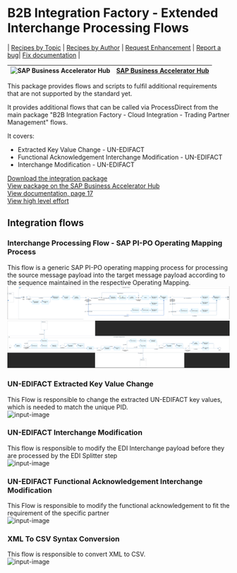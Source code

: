 # B2B Integration Factory - Extended Interchange Processing Flows 

\| [Recipes by Topic](../../readme.md ) \| [Recipes by Author](../../author.md ) \| [Request Enhancement](https://github.com/SAP-samples/cloud-integration-flow/issues/new?assignees=&labels=Recipe%20Fix,enhancement&template=recipe-request.md&title=Improve%20[B2B%20Integration%20Factory]%20Extended%20Interchange%20Processing%20Flows) \| [Report a bug](https://github.com/SAP-samples/cloud-integration-flow/issues/new?assignees=&labels=Recipe%20Fix,bug&template=bug_report.md&title=Issue%20with%20[B2B%20Integration%20Factory]%20Extended%20Interchange%20Processing%20Flows)\| [Fix documentation](https://github.com/SAP-samples/cloud-integration-flow/issues/new?assignees=&labels=Recipe%20Fix,documentation&template=bug_report.md&title=Docu%20fix%20[B2B%20Integration%20Factory]%20Extended%20Interchange%20Processing%20Flows) \| 

 ![SAP Business Accelerator Hub](https://github.com/SAPAPIBusinessHub.png?size=50 ) | [SAP Business Accelerator Hub](https://api.sap.com/allcommunity) | 
 ----|----| 

This package provides flows and scripts to fulfil additional requirements that are not supported by the standard yet.

<p>It provides additional flows that can be called via ProcessDirect from the main package "B2B Integration Factory - Cloud Integration - Trading Partner Management" flows.&nbsp;</p>
<p>It covers:</p>
<ul>
 <li>Extracted Key Value Change - UN-EDIFACT</li>
 <li>Functional Acknowledgement Interchange Modification - UN-EDIFACT</li>
 <li>Interchange Modification - UN-EDIFACT&nbsp;</li>
</ul>

[Download the integration package](B2BIntegrationFactoryExtendedInterchangeProcessingFlows.zip)\
[View package on the SAP Business Accelerator Hub](https://api.sap.com/package/B2BIntegrationFactoryExtendedInterchangeProcessingFlows)\
[View documentation, page 17](../b2bintegrationfactorycloudintegrationtradingpartnermanagement/B2B_Integration_Factory_TPM_Integration_Packages.pdf)\
[View high level effort](../b2bintegrationfactorycloudintegrationtradingpartnermanagement/effort.md)

## Integration flows
### Interchange Processing Flow - SAP PI-PO Operating Mapping Process 
This flow is a generic SAP PI-PO operating mapping process for processing the source message payload into the target message payload according to the sequence maintained in the respective Operating Mapping. \
 ![input-image](Interchange_Processing_Flow_-_SAP_PI-PO_Operating_Mapping_Process_1.png)
 ![input-image](Interchange_Processing_Flow_-_SAP_PI-PO_Operating_Mapping_Process_2.png)
### UN-EDIFACT Extracted Key Value Change 
This Flow is responsible to change the extracted UN-EDIFACT key values, which is needed to match the unique PID. \
 ![input-image](UN-EDIFACT_Extracted_Key_Value_Change.png)
### UN-EDIFACT Interchange Modification 
This flow is responsible to modify the EDI Interchange payload before they are processed by the EDI Splitter step \
 ![input-image](SAP-EDI_Interchange_Modification.png)
### UN-EDIFACT Functional Acknowledgement Interchange Modification 
This Flow is responsible to modify the functional acknowledgement to fit the requirement of the specific partner \
 ![input-image](UN-EDIFACT_Functional_Acknowledgement_Interchange_Modification.png)
### XML To CSV Syntax Conversion
This flow is responsible to convert XML to CSV. \
 ![input-image](XML_To_CSV_Syntax_Conversion.png)

